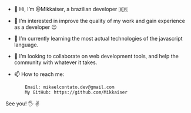 - 👋 Hi, I’m @Mikkaiser, a brazilian developer 🇧🇷
- 👀 I’m interested in improve the quality of my work and gain experience as a developer :wink:
- 🌱 I’m currently learning the most actual technologies of the javascript language.
- 💞️ I’m looking to collaborate on web development tools, and help the community with whatever it takes.
- 📫 How to reach me: 

          Email: mikaelcontato.dev@gmail.com
          My GitHub: https://github.com/Mikkaiser
          
          
See you! :raised_hand_with_fingers_splayed: :v:
